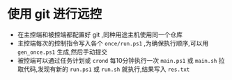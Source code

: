 # 使用 git 进行远控
* 在主控端和被控端都配置好 git ,同种用途主机使用同一个仓库
* 主控端每次的控制指令写入各个 `once/run.ps1` ,为确保执行顺序,可以用 `gen_once.ps1` 生成,然后手动提交
* 被控端可以通过任务计划或 `crond` 每10分钟执行一次 `main.ps1` 或 `main.sh` 拉取代码,发现有新的 `run.ps1` 或 `run.sh` 就执行,结果写入 `res.txt`
